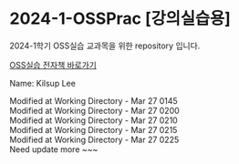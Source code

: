 # 2024-1-OSSPrac [강의실습용]
2024-1학기 OSS실습 교과목을 위한 repository 입니다.

[OSS실습 전자책 바로가기](https://wikidocs.net/book/13835)

Name: Kilsup Lee

Modified at Working Directory - Mar 27 0145  
Modified at Working Directory - Mar 27 0200  
Modified at Working Directory - Mar 27 0210  
Modified at Working Directory - Mar 27 0215  
Modified at Working Directory - Mar 27 0225  
Need update more ~~~
